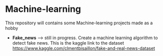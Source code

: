 # Machine-learning
This repository will contains some Machine-learning projects made as a hobby

* __Fake_news__ --> still in progress. Create a machine learning algorithm to detect fake news. This is the kaggle link to the dataset https://www.kaggle.com/clmentbisaillon/fake-and-real-news-dataset


